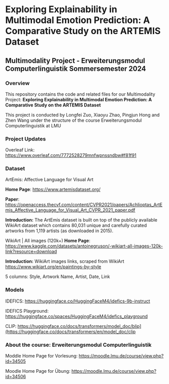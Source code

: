 # Exploring Explainability in Multimodal Emotion Prediction: A Comparative Study on the ARTEMIS Dataset
## Multimodality Project - Erweiterungsmodul Computerlinguistik Sommersemester 2024

### Overview
This repository contains the code and related files for our Multimodality Project: **Exploring Explainability in Multimodal Emotion Prediction: A Comparative Study on the ARTEMIS Dataset**

This project is conducted by Longfei Zuo, Xiaoyu Zhao, Pingjun Hong and Zhen Wang under the structure of the course Erweiterungsmodul Computerlinguistik at LMU


### Project Updates
Overleaf Link: https://www.overleaf.com/7772528279mnfwpnssndbw#f81f91


### Dataset
ArtEmis: Affective Language for Visual Art

**Home Page**: https://www.artemisdataset.org/

**Paper**: https://openaccess.thecvf.com/content/CVPR2021/papers/Achlioptas_ArtEmis_Affective_Language_for_Visual_Art_CVPR_2021_paper.pdf 

**Introduction:**
The ArtEmis dataset is built on top of the publicly available WikiArt dataset which contains 80,031 unique and carefully curated artworks from 1,119 artists (as downloaded in 2015).

WikiArt | All images (120k+)
**Home Page**: https://www.kaggle.com/datasets/antoinegruson/-wikiart-all-images-120k-link?resource=download

**Introduction:**
WikiArt images links, scraped from WikiArt https://www.wikiart.org/en/paintings-by-style

5 columns: Style, Artwork Name, Artist, Date, Link

### Models
IDEFICS: https://huggingface.co/HuggingFaceM4/idefics-9b-instruct 

IDEFICS Playground: https://huggingface.co/spaces/HuggingFaceM4/idefics_playground

CLIP: https://huggingface.co/docs/transformers/model_doc/blip](https://huggingface.co/docs/transformers/en/model_doc/clip

### About the course: Erweiterungsmodul Computerlinguistik
Moddle Home Page for Vorlesung: https://moodle.lmu.de/course/view.php?id=34505

Moodle Home Page for Übung: https://moodle.lmu.de/course/view.php?id=34506



